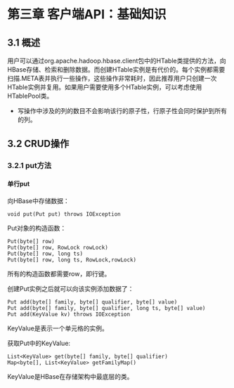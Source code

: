 # 第三章 客户端API：基础知识
## 3.1 概述
用户可以通过org.apache.hadoop.hbase.client包中的HTable类提供的方法，向HBase存储、检索和删除数据。而创建HTable实例是有代价的。每个实例都需要扫描.META表并执行一些操作，这些操作非常耗时，因此推荐用户只创建一次HTable实例并复用。如果用户需要使用多个HTable实例，可以考虑使用HTablePool类。

* 写操作中涉及的列的数目不会影响该行的原子性，行原子性会同时保护到所有的列。

## 3.2 CRUD操作

### 3.2.1 put方法
#### 单行put
向HBase中存储数据：
```
void put(Put put) throws IOException
```

Put对象的构造函数：
```
Put(byte[] row)
Put(byte[] row, RowLock rowLock)
Put(byte[] row, long ts)
Put(byte[] row, long ts, RowLock,rowLock)
```
所有的构造函数都需要row，即行键。

创建Put实例之后就可以向该实例添加数据了：
```
Put add(byte[] family, byte[] qualifier, byte[] value)
Put add(byte[] family, byte[] qualifier, long ts, byte[] value)
Put add(KeyValue kv) throws IOException
```

KeyValue是表示一个单元格的实例。

获取Put中的KeyValue:
```
List<KeyValue> get(byte[] family, byte[] qualifier)
Map<byte[], List<KeyValue> getFamilyMap()
```
KeyValue是HBase在存储架构中最底层的类。




